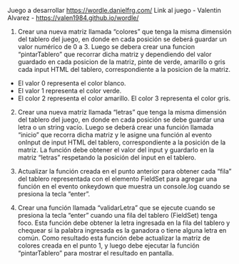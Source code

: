 Juego a desarrollar
https://wordle.danielfrg.com/
Link al juego - Valentin Alvarez - https://valen1984.github.io/wordle/

1. Crear una nueva matriz llamada “colores” que tenga la misma dimensión del tablero del juego, en donde en cada posición se deberá guardar un valor numérico de 0 a 3. Luego se debera crear una funcion “pintarTablero” que recorrar dicha matriz y dependiendo del valor guardado en cada posicion de la matriz, pinte de verde, amarillo o gris cada input HTML del tablero, correspondiente a la posicion de la matriz.  

- El valor 0 representa el color blanco.
- El valor 1 representa el color verde.
- El color 2 representa el color amarillo.
El color 3 representa el color gris.

2. Crear una nueva matriz llamada “letras” que tenga la misma dimensión del tablero del juego, en donde en cada posición se debe guardar una letra o un string vacío. Luego se deberá crear una función llamada “inicio” que recorra dicha matriz y le asigne una función al evento onInput de input HTML del tablero, correspondiente a la posición de la matriz. La función debe obtener el valor del input y guardarlo en la matriz “letras” respetando la posición del input en el tablero.

3. Actualizar la función creada en el punto anterior para obtener cada “fila” del tablero representada con el elemento FieldSet para agregar una función en el evento onkeydown que muestra un console.log cuando se presiona la tecla “enter”.

4. Crear una función llamada “validarLetra” que se ejecute cuando se presiona la tecla “enter” cuando una fila del tablero (FieldSet) tenga foco. Esta función debe obtener la letra ingresada en la fila del tablero y chequear si la palabra ingresada es la ganadora o tiene alguna letra en común. Como resultado esta función debe actualizar la matriz de colores creada en el punto 1, y luego debe ejecutar la función “pintarTablero” para mostrar el resultado en pantalla.

